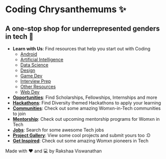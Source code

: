 # Coding Chrysanthemums ✨

## A one-stop shop for underrepresented genders in tech 💜

- **Learn with Us**: Find resources that help you start out with Coding
  - [Android](https://coding-chrysanthemums.netlify.app/android)
  - [Artificial Intelligence](https://coding-chrysanthemums.netlify.app/ai)
  - [Data Science](https://coding-chrysanthemums.netlify.app/datascience)
  - [Design](https://coding-chrysanthemums.netlify.app/design)
  - [Game Dev](https://coding-chrysanthemums.netlify.app/gamedev)
  - [Interview Prep](https://coding-chrysanthemums.netlify.app/interview-prep)
  - [Other Resources](https://coding-chrysanthemums.netlify.app/general)
  - [Web Dev](https://coding-chrysanthemums.netlify.app/webdev)
- [**Opportunities**](https://coding-chrysanthemums.netlify.app/opportunities): Find Scholarships, Fellowships, Internships and more
- [**Hackathons**](https://coding-chrysanthemums.netlify.app/hackathons): Find Diversity themed Hackathons to apply your learning
- [**Communities**](https://coding-chrysanthemums.netlify.app/communities): Check out some amazing Womxn-in-Tech communities to join
- [**Mentorship**](https://coding-chrysanthemums.netlify.app/mentorship): Check out upcoming mentorship programs for Womxn in Tech
- [**Jobs**](https://coding-chrysanthemums.netlify.app/jobs): Search for some awesome Tech jobs
- [**Project Gallery**](https://coding-chrysanthemums.netlify.app/gallery): View some cool projects and submit yours too :D
- [**Get Inspired**](https://coding-chrysanthemums.netlify.app/inspiration): Check out some amazing Womxn pioneers in Tech 

Made with ❤️ and 💻 by Rakshaa Viswanathan
